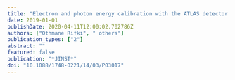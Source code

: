 ```yaml
---
title: "Electron and photon energy calibration with the ATLAS detector using 2015–2016 LHC proton-proton collision data"
date: 2019-01-01
publishDate: 2020-04-11T12:00:02.702786Z
authors: ["Othmane Rifki", " others"]
publication_types: ["2"]
abstract: ""
featured: false
publication: "*JINST*"
doi: "10.1088/1748-0221/14/03/P03017"
---
```


